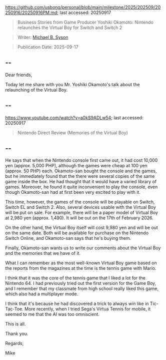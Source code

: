 https://github.com/usbong/personal/blob/main/milestone/2025/202509/20250916/20250916PM.md; last accessed: 20250917

> Business Stories from Game Producer Yoshiki Okamoto: Nintendo relaunches the Virtual Boy for Switch and Switch 2

> Writer: [Michael B. Syson](https://www.linkedin.com/in/michaelsyson/)

> Publication Date: 2025-09-17

## --

Dear friends,

Today let me share with you Mr. Yoshiki Okamoto's talk about the relaunching of the Virtual Boy.

## --

https://www.youtube.com/watch?v=a0kS9ADLw54; last accessed: 20250917

> Nintendo Direct Review (Memories of the Virtual Boy) 

## --

He says that when the Nintendo console first came out, it had cost 10,000 yen (approx. 5,000 PHP), although the games were cheap at 100 yen (approx. 50 PHP) each. Okamoto-san bought the console and the games, but he immediately found that the there were several copies of the same game inside the box. He had thought that it would have a varied library of games. Moreover, he found it quite inconvenient to play the console, even though Okamoto-san had at first been very excited to play with it.

This time, however, the games of the console will be playable on Switch, Switch EL and Switch 2. Also, several devices usable with the Virtual Boy will be put on sale. For example, there will be a paper model of Virtual Boy at 2,980 yen (approx. 1,490). It will be out on the 17th of February 2026. 

On the other hand, the Virtual Boy itself will cost 9,980 yen and will be out on the same date. Both will be available for purchase on the Nintendo Switch Online, and Okamoto-san says that he's buying them.

Finally, Okamoto-san wants us to write our comments about the Virtual Boy and the memories that we have of it.

What I can remember as the most well-known Virtual Boy game based on the reports from the magazines at the time is the tennis game with Mario.

I think that it was the core of the tennis game that I liked a lot for the Nintendo 64. I had previously tried out the first version for the Game Boy, and I remember that my classmate from high school really liked this game, which also had a multiplayer mode.

I think that it's because he had discovered a trick to always win like in Tic-Tac-Toe. More recently, when I tried Sega's Virtua Tennis for mobile, it seemed to me that the AI was too omniscient.

This is all.

Thank you.

Regards,

Mike